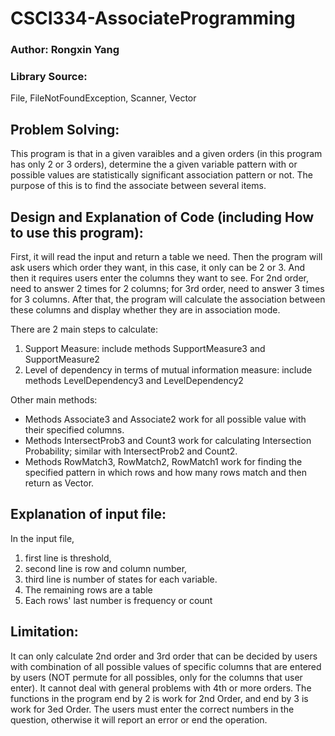 # CSCI334-AssociateProgramming
### Author: Rongxin Yang

### Library Source: 
File, FileNotFoundException, Scanner, Vector

## Problem Solving:
This program is that in a given varaibles and a given orders (in this program has only 2 or 3 orders), determine the a given variable pattern with or possible values are statistically significant association pattern or not. The purpose of this is to find the associate between several items.

## Design and Explanation of Code (including How to use this program):
First, it will read the input and return a table we need. Then the program will ask users which order they want, in this case, it only can be 2 or 3. And then it requires users enter the columns they want to see. For 2nd order, need to answer 2 times for 2 columns; for 3rd order, need to answer 3 times for 3 columns. After that, the program will calculate the association between these columns and display whether they are in association mode.

There are 2 main steps to calculate:
1. Support Measure: include methods SupportMeasure3 and SupportMeasure2
2. Level of dependency in terms of mutual information measure: include methods LevelDependency3 and LevelDependency2

Other main methods:
- Methods Associate3 and Associate2 work for all possible value with their specified columns.
- Methods IntersectProb3 and Count3 work for calculating Intersection Probability; similar with IntersectProb2 and Count2.
- Methods RowMatch3, RowMatch2, RowMatch1 work for finding the specified pattern in which rows and how many rows match and then return as Vector.


## Explanation of input file:
In the input file, 
1. first line is threshold, 
2. second line is row and column number, 
3. third line is number of states for each variable. 
4. The remaining rows are a table
5. Each rows' last number is frequency or count

## Limitation:
It can only calculate 2nd order and 3rd order that can be decided by users with combination of all possible values of specific columns that are entered by users (NOT permute for all possibles, only for the columns that user enter). 
It cannot deal with general problems with 4th or more orders. 
The functions in the program end by 2 is work for 2nd Order, and end by 3 is work for 3ed Order. 
The users must enter the correct numbers in the question, otherwise it will report an error or end the operation.

